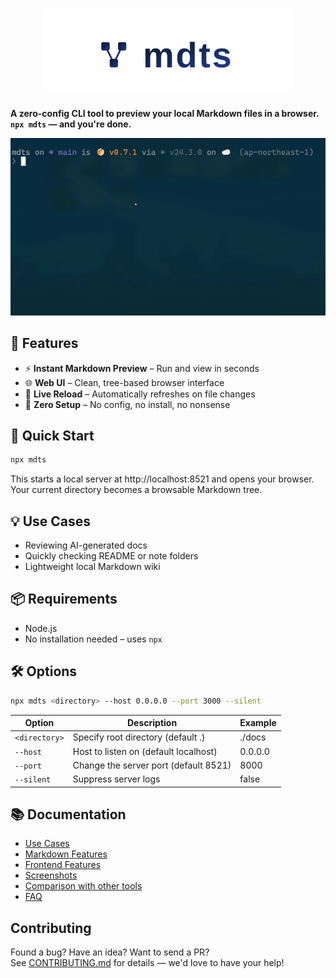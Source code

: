 <h1 align="center">
  <img src="docs/images/logo.svg" alt="mdts" width="400">
</h1>

**A zero-config CLI tool to preview your local Markdown files in a browser.**  **`npx mdts` — and you're done.**

<p align="center">
  <img src="docs/images/screen_animation.gif" width="640" alt="mdts demo">
</p>

## 🔧 Features

- ⚡ **Instant Markdown Preview** – Run and view in seconds  
- 🌐 **Web UI** – Clean, tree-based browser interface  
- 🔄 **Live Reload** – Automatically refreshes on file changes  
- 🧘 **Zero Setup** – No config, no install, no nonsense  


## 🚀 Quick Start

```bash
npx mdts
```

This starts a local server at http://localhost:8521 and opens your browser.
Your current directory becomes a browsable Markdown tree.

## 💡 Use Cases

- Reviewing AI-generated docs  
- Quickly checking README or note folders  
- Lightweight local Markdown wiki  

## 📦 Requirements

- Node.js
- No installation needed – uses `npx`

## 🛠 Options

```bash
npx mdts <directory> --host 0.0.0.0 --port 3000 --silent
```

| Option         | Description                           | Example |
| -------------- | ------------------------------------- |---------| 
| `<directory>`  | Specify root directory (default .)    | ./docs  |
| `--host`       | Host to listen on (default localhost) | 0.0.0.0 |
| `--port`       | Change the server port (default 8521) | 8000    |
| `--silent`     | Suppress server logs                  | false   |

## 📚 Documentation

- [Use Cases](docs/usecases.md)
- [Markdown Features](docs/markdown_features.md)
- [Frontend Features](docs/frontend_features.md)
- [Screenshots](docs/screenshots.md)
- [Comparison with other tools](docs/comparison.md)
- [FAQ](docs/faq.md)

## Contributing

Found a bug? Have an idea? Want to send a PR?  
See [CONTRIBUTING.md](./CONTRIBUTING.md) for details — we'd love to have your help!
